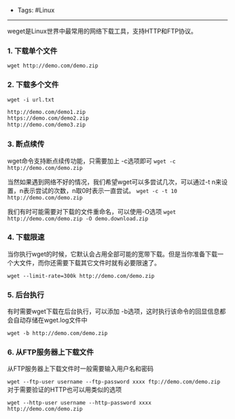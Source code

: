 - Tags: #Linux 

---

weget是Linux世界中最常用的网络下载工具，支持HTTP和FTP协议。
### 1. 下载单个文件
`wget http://demo.com/demo.zip`

### 2. 下载多个文件
`wget -i url.txt` 
``` txt
http://demo.com/demo1.zip
https://demo.com/demo2.zip
http://demo.com/demo3.zip
```

### 3. 断点续传
wget命令支持断点续传功能，只需要加上 -c选项即可
`wget -c http://demo.com/demo.zip`

当然如果遇到网络不好的情况，我们希望wget可以多尝试几次，可以通过-t n来设置，n表示尝试的次数，n取0时表示一直尝试。
`wget -c -t 10 http://demo.com/demo.zip`

我们有时可能需要对下载的文件重命名，可以使用-O选项
`wget http://demo.com/demo.zip -O demo.download.zip`

### 4. 下载限速
当你执行wget的时候，它默认会占用全部可能的宽带下载。但是当你准备下载一个大文件，而你还需要下载其它文件时就有必要限速了。

`wget --limit-rate=300k http://demo.com/demo.zip`

### 5. 后台执行
有时需要wget下载在后台执行，可以添加 -b选项，这时执行该命令的回显信息都会自动存储在wget.log文件中

`wget -b http://demo.com/demo.zip`
### 6. 从FTP服务器上下载文件
从FTP服务器上下载文件时一般需要输入用户名和密码

`wget --ftp-user username --ftp-password xxxx ftp://demo.com/demo.zip`
对于需要验证的HTTP也可以用类似的选项

`wget --http-user username --http-password xxxx http://demo.com/demo.zip`

